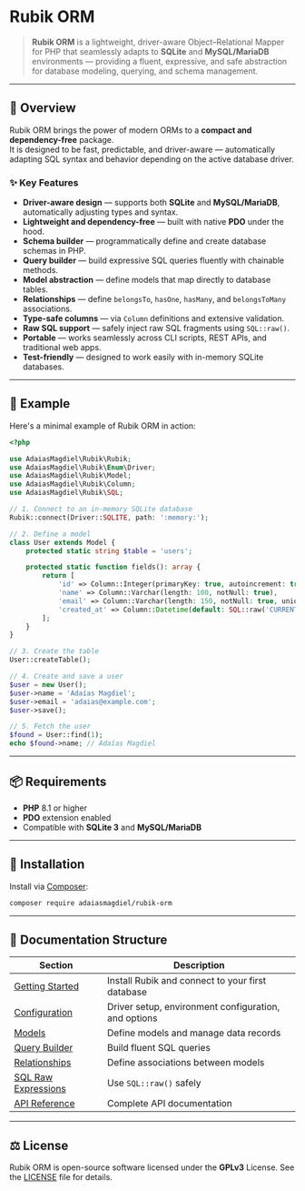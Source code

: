 # Rubik ORM

> **Rubik ORM** is a lightweight, driver-aware Object–Relational Mapper for PHP that seamlessly adapts to **SQLite** and **MySQL/MariaDB** environments — providing a fluent, expressive, and safe abstraction for database modeling, querying, and schema management.

---

## 🚀 Overview

Rubik ORM brings the power of modern ORMs to a **compact and dependency-free** package.  
It is designed to be fast, predictable, and driver-aware — automatically adapting SQL syntax and behavior depending on the active database driver.

### ✨ Key Features

- **Driver-aware design** — supports both **SQLite** and **MySQL/MariaDB**, automatically adjusting types and syntax.
- **Lightweight and dependency-free** — built with native **PDO** under the hood.
- **Schema builder** — programmatically define and create database schemas in PHP.
- **Query builder** — build expressive SQL queries fluently with chainable methods.
- **Model abstraction** — define models that map directly to database tables.
- **Relationships** — define `belongsTo`, `hasOne`, `hasMany`, and `belongsToMany` associations.
- **Type-safe columns** — via `Column` definitions and extensive validation.
- **Raw SQL support** — safely inject raw SQL fragments using `SQL::raw()`.
- **Portable** — works seamlessly across CLI scripts, REST APIs, and traditional web apps.
- **Test-friendly** — designed to work easily with in-memory SQLite databases.

---

## 🧩 Example

Here's a minimal example of Rubik ORM in action:

```php
<?php

use AdaiasMagdiel\Rubik\Rubik;
use AdaiasMagdiel\Rubik\Enum\Driver;
use AdaiasMagdiel\Rubik\Model;
use AdaiasMagdiel\Rubik\Column;
use AdaiasMagdiel\Rubik\SQL;

// 1. Connect to an in-memory SQLite database
Rubik::connect(Driver::SQLITE, path: ':memory:');

// 2. Define a model
class User extends Model {
    protected static string $table = 'users';

    protected static function fields(): array {
        return [
            'id' => Column::Integer(primaryKey: true, autoincrement: true),
            'name' => Column::Varchar(length: 100, notNull: true),
            'email' => Column::Varchar(length: 150, notNull: true, unique: true),
            'created_at' => Column::Datetime(default: SQL::raw('CURRENT_TIMESTAMP')),
        ];
    }
}

// 3. Create the table
User::createTable();

// 4. Create and save a user
$user = new User();
$user->name = 'Adaías Magdiel';
$user->email = 'adaias@example.com';
$user->save();

// 5. Fetch the user
$found = User::find(1);
echo $found->name; // Adaías Magdiel
```

---

## 📦 Requirements

- **PHP** 8.1 or higher
- **PDO** extension enabled
- Compatible with **SQLite 3** and **MySQL/MariaDB**

---

## 🧰 Installation

Install via [Composer](https://getcomposer.org/):

```bash
composer require adaiasmagdiel/rubik-orm
```

---

## 🧭 Documentation Structure

| Section                               | Description                                          |
| ------------------------------------- | ---------------------------------------------------- |
| [Getting Started](getting-started.md) | Install Rubik and connect to your first database     |
| [Configuration](configuration.md)     | Driver setup, environment configuration, and options |
| [Models](models.md)                   | Define models and manage data records                |
| [Query Builder](queries.md)           | Build fluent SQL queries                             |
| [Relationships](relationships.md)     | Define associations between models                   |
| [SQL Raw Expressions](sql-raw.md)     | Use `SQL::raw()` safely                              |
| [API Reference](reference/model.md)   | Complete API documentation                           |

---

## ⚖️ License

Rubik ORM is open-source software licensed under the **GPLv3** License.
See the [LICENSE](https://github.com/adaiasmagdiel/rubik-orm/blob/main/LICENSE) file for details.
